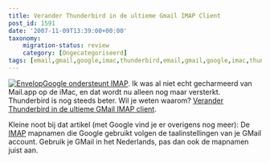 ```yaml
---
title: Verander Thunderbird in de ultieme Gmail IMAP Client
post_id: 1591
date: '2007-11-09T13:39:00+00:00'
taxonomy:
    migration-status: review
    category: [Ongecategoriseerd]
tags: [email,gmail,google,imac,thunderbird,email,gmail,google,imac,thunderbird]
---
```

[![Envelop](/images/2007/12/envelop_890671_41463146_400px.thumbnail.jpg)Google ondersteunt IMAP](http://gmailblog.blogspot.com/2007/10/imap-access-now-available-for-all-users.html). Ik was al niet echt gecharmeerd van Mail.app op de iMac, en dat wordt nu alleen nog maar versterkt. Thunderbird is nog steeds beter. Wil je weten waarom? [Verander Thunderbird in de ultieme GMail IMAP client](http://lifehacker.com/software/geek-to-live/turn-thunderbird-into-the-ultimate-gmail-imap-client-314574.php).

Kleine noot bij dat artikel (met Google vind je er overigens nog meer): De [IMAP](http://nl.wikipedia.org/wiki/IMAP) mapnamen die Google gebruikt volgen de taalinstellingen van je GMail account. Gebruik je GMail in het Nederlands, pas dan ook de mapnamen juist aan.